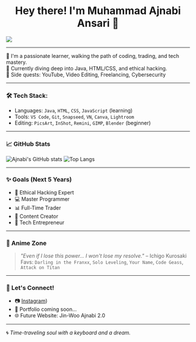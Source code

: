 <h1 align="center">Hey there! I'm Muhammad Ajnabi Ansari 👋</h1>

<img src="https://readme-typing-svg.herokuapp.com?font=Fira+Code&size=24&pause=1000&color=00FF9F&center=true&vCenter=true&width=440&lines=Student+%7C+Coder+%7C+Editor;Learning+Java%2C+Web+Dev+%26+Hacking;Anime+Fan+%7C+Future+Tech+Founder" />

---

🌟 I'm a passionate learner, walking the path of coding, trading, and tech mastery.  
🚀 Currently diving deep into Java, HTML/CSS, and ethical hacking.  
🎯 Side quests: YouTube, Video Editing, Freelancing, Cybersecurity

---

### 🛠️ Tech Stack:
- Languages: `Java`, `HTML`, `CSS`, `JavaScript` (learning)
- Tools: `VS Code`, `Git`, `Snapseed`, `VN`, `Canva`, `Lightroom`
- Editing: `PicsArt`, `InShot`, `Remini`, `GIMP`, `Blender` (beginner)

---

### 📈 GitHub Stats
![Ajnabi's GitHub stats](https://github-readme-stats.vercel.app/api?username=ajnabiX&show_icons=true&theme=radical)
![Top Langs](https://github-readme-stats.vercel.app/api/top-langs/?username=ajnabiX&layout=compact&theme=tokyonight)

---

### ✨ Goals (Next 5 Years)
- 🔐 Ethical Hacking Expert  
- 💻 Master Programmer  
- 📊 Full-Time Trader  
- 📱 Content Creator  
- 🧠 Tech Entrepreneur

---

### 🐉 Anime Zone
> *"Even if I lose this power... I won't lose my resolve."* – Ichigo Kurosaki  
Favs: `Darling in the Franxx`, `Solo Leveling`, `Your Name`, `Code Geass`, `Attack on Titan`

---

### 💬 Let's Connect!
- 📷 [Instagram](https://www.instagram.com/ajnabi.log_06?igsh=MXFvbDh6dXh0Y3I2dg==))  
- 💼 Portfolio coming soon...  
- 🌐 Future Website: Jin-Woo Ajnabi 2.0

---

🌀 *Time-traveling soul with a keyboard and a dream.*  
